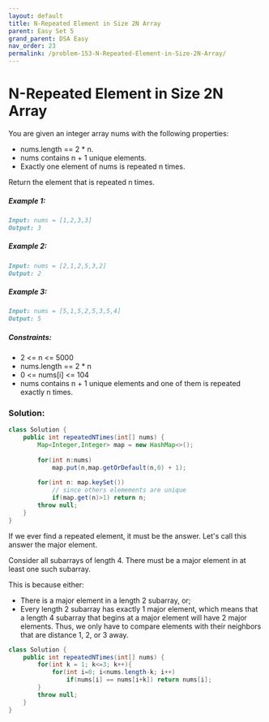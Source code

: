 ```yaml
---
layout: default
title: N-Repeated Element in Size 2N Array
parent: Easy Set 5
grand_parent: DSA Easy
nav_order: 23
permalink: /problem-153-N-Repeated-Element-in-Size-2N-Array/
---
```

# N-Repeated Element in Size 2N Array
You are given an integer array nums with the following properties:

* nums.length == 2 * n.
* nums contains n + 1 unique elements.
* Exactly one element of nums is repeated n times.

Return the element that is repeated n times.

##### Example 1:
```markdown
Input: nums = [1,2,3,3]
Output: 3
```
##### Example 2:
```markdown
Input: nums = [2,1,2,5,3,2]
Output: 2
```
##### Example 3:
```markdown
Input: nums = [5,1,5,2,5,3,5,4]
Output: 5
```
##### Constraints:
* 2 <= n <= 5000
* nums.length == 2 * n
* 0 <= nums[i] <= 104
* nums contains n + 1 unique elements and one of them is repeated exactly n times.

### Solution:
```java
class Solution {
    public int repeatedNTimes(int[] nums) {
        Map<Integer,Integer> map = new HashMap<>();
        
        for(int n:nums)
            map.put(n,map.getOrDefault(n,0) + 1);
        
        for(int n: map.keySet())
            // since others elemements are unique 
            if(map.get(n)>1) return n;
        throw null;
    }
}
```
If we ever find a repeated element, it must be the answer. Let's call this answer the major element.

Consider all subarrays of length 4. There must be a major element in at least one such subarray.

This is because either:

* There is a major element in a length 2 subarray, or;
* Every length 2 subarray has exactly 1 major element, which means that a length 4 subarray that begins at a major element will have 2 major elements.
Thus, we only have to compare elements with their neighbors that are distance 1, 2, or 3 away.
```java
class Solution {
    public int repeatedNTimes(int[] nums) {
        for(int k = 1; k<=3; k++){
            for(int i=0; i<nums.length-k; i++)
                if(nums[i] == nums[i+k]) return nums[i];
        }
        throw null;
    }
}
```